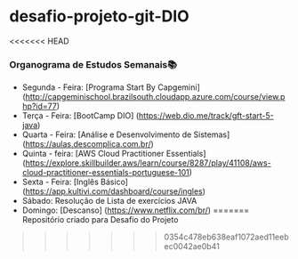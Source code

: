 # desafio-projeto-git-DIO
<<<<<<< HEAD
### Organograma de Estudos Semanais:books:

- Segunda - Feira: [Programa Start By Capgemini] (http://capgeminischool.brazilsouth.cloudapp.azure.com/course/view.php?id=77)
- Terça - Feira: [BootCamp DIO] (https://web.dio.me/track/gft-start-5-java)
- Quarta - Feira: [Análise e Desenvolvimento de Sistemas] (https://aulas.descomplica.com.br/)
- Quinta - feira: [AWS Cloud Practitioner Essentials] (https://explore.skillbuilder.aws/learn/course/8287/play/41108/aws-cloud-practitioner-essentials-portuguese-101)
- Sexta - Feira: [Inglês Básico] (https://app.kultivi.com/dashboard/course/ingles)
- Sábado: Resolução de Lista de exercícios JAVA
- Domingo: [Descanso] (https://www.netflix.com/br/)
=======
Repositório criado para Desafio do Projeto
>>>>>>> 0354c478eb638eaf1072aed11eebec0042ae0b41
